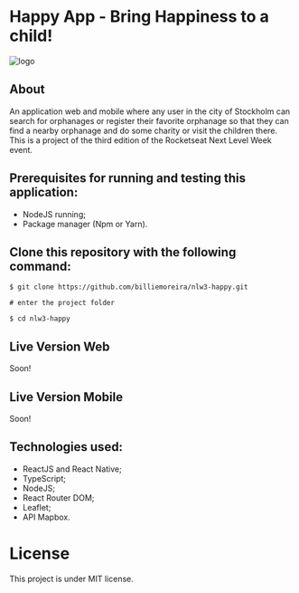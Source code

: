 # Happy App - Bring Happiness to a child!
![logo](https://raw.githubusercontent.com/billiemoreira/nlw3-happy/main/src/images/happy-github.png)
## About

An application web and mobile where any user in the city of Stockholm can search for orphanages or register their favorite orphanage so that they can find a nearby orphanage and do some charity or visit the children there. This is a project of the third edition of the Rocketseat Next Level Week event.

## Prerequisites for running and testing this application:

- NodeJS running;
- Package manager (Npm or Yarn).

## Clone this repository with the following command:

``` 
$ git clone https://github.com/billiemoreira/nlw3-happy.git

# enter the project folder

$ cd nlw3-happy 
```
## Live Version Web

Soon!

## Live Version Mobile

Soon!

## Technologies used:

- ReactJS and React Native;
- TypeScript;
- NodeJS;
- React Router DOM;
- Leaflet;
- API Mapbox.

# License

This project is under MIT license.